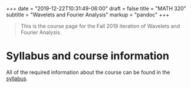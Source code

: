 +++
date = "2019-12-22T10:31:49-06:00"
draft = false
title = "MATH 320"
subtitle = "Wavelets and Fourier Analysis"
markup = "pandoc"
+++

> This is the course page for the Fall 2019 iteration of Wavelets and Fourier Analysis.

<!--more-->

# Syllabus and course information

All of the required information about the course can be found in the [syllabus](/notes/f19/320/syllabus/).
